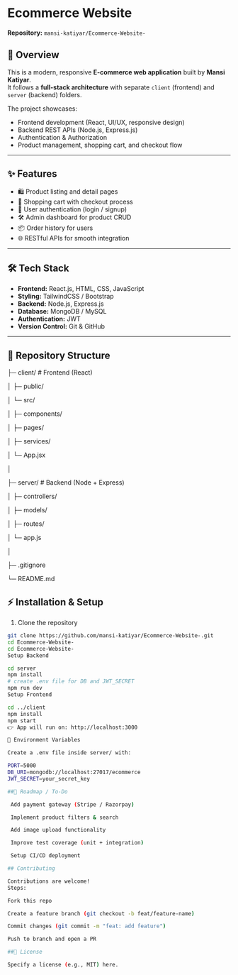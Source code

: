 # Ecommerce Website

**Repository:** `mansi-katiyar/Ecommerce-Website-`

## 📌 Overview
This is a modern, responsive **E-commerce web application** built by **Mansi Katiyar**.  
It follows a **full-stack architecture** with separate `client` (frontend) and `server` (backend) folders.

The project showcases:
- Frontend development (React, UI/UX, responsive design)
- Backend REST APIs (Node.js, Express.js)
- Authentication & Authorization
- Product management, shopping cart, and checkout flow

---

## ✨ Features
- 🛍️ Product listing and detail pages  
- 🛒 Shopping cart with checkout process  
- 🔑 User authentication (login / signup)  
- 🛠️ Admin dashboard for product CRUD  
- 📦 Order history for users  
- 🌐 RESTful APIs for smooth integration  

---

## 🛠️ Tech Stack
- **Frontend:** React.js, HTML, CSS, JavaScript  
- **Styling:** TailwindCSS / Bootstrap  
- **Backend:** Node.js, Express.js  
- **Database:** MongoDB / MySQL  
- **Authentication:** JWT  
- **Version Control:** Git & GitHub  

---

## 📂 Repository Structure
├─ client/ # Frontend (React)

│ ├─ public/

│ └─ src/

│ ├─ components/

│ ├─ pages/

│ ├─ services/

│ └─ App.jsx

│

├─ server/ # Backend (Node + Express)

│ ├─ controllers/

│ ├─ models/

│ ├─ routes/

│ └─ app.js

│

├─ .gitignore

└─ README.md
## ⚡ Installation & Setup
1. Clone the repository
```bash
git clone https://github.com/mansi-katiyar/Ecommerce-Website-.git
cd Ecommerce-Website-
cd Ecommerce-Website-
Setup Backend

cd server
npm install
# create .env file for DB and JWT_SECRET
npm run dev
Setup Frontend

cd ../client
npm install
npm start
👉 App will run on: http://localhost:3000

🔧 Environment Variables

Create a .env file inside server/ with:

PORT=5000
DB_URI=mongodb://localhost:27017/ecommerce
JWT_SECRET=your_secret_key

##🚀 Roadmap / To-Do

 Add payment gateway (Stripe / Razorpay)

 Implement product filters & search

 Add image upload functionality

 Improve test coverage (unit + integration)

 Setup CI/CD deployment

## Contributing

Contributions are welcome!
Steps:

Fork this repo

Create a feature branch (git checkout -b feat/feature-name)

Commit changes (git commit -m "feat: add feature")

Push to branch and open a PR

##📜 License

Specify a license (e.g., MIT) here.
